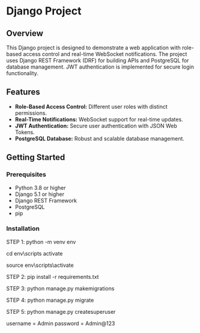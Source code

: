 # Django Project

## Overview

This Django project is designed to demonstrate a web application with role-based access control and real-time WebSocket notifications. The project uses Django REST Framework (DRF) for building APIs and PostgreSQL for database management. JWT authentication is implemented for secure login functionality.

## Features

- **Role-Based Access Control:** Different user roles with distinct permissions.
- **Real-Time Notifications:** WebSocket support for real-time updates.
- **JWT Authentication:** Secure user authentication with JSON Web Tokens.
- **PostgreSQL Database:** Robust and scalable database management.

## Getting Started

### Prerequisites

- Python 3.8 or higher
- Django 5.1 or higher
- Django REST Framework
- PostgreSQL
- pip

### Installation

STEP 1:
python -m venv env

<!-- Window CMD -->
cd env\scripts
activate

<!-- Ubuntu -->
source env\scripts\activate


STEP 2:
pip install -r requirements.txt

STEP 3:
python manage.py makemigrations

STEP 4:
python manage.py migrate

STEP 5:
python manage.py createsuperuser

username = Admin
password = Admin@123